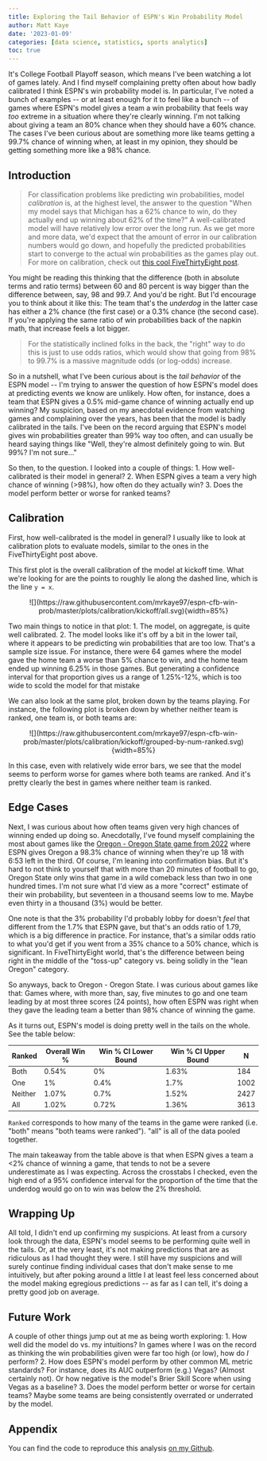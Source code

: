 ```yaml
---
title: Exploring the Tail Behavior of ESPN's Win Probability Model
author: Matt Kaye
date: '2023-01-09'
categories: [data science, statistics, sports analytics]
toc: true
---
```

It's College Football Playoff season, which means I've been watching a lot of games lately. And I find myself complaining pretty often about how badly calibrated I think ESPN's win probability model is. In particular, I've noted a bunch of examples -- or at least enough for it to feel like a bunch -- of games where ESPN's model gives a team a win probability that feels way *too* extreme in a situation where they're clearly winning. I'm not talking about giving a team an 80% chance when they should have a 60% chance. The cases I've been curious about are something more like teams getting a 99.7% chance of winning when, at least in my opinion, they should be getting something more like a 98% chance.

## Introduction

> For classification problems like predicting win probabilities, model *calibration* is, at the highest level, the answer to the question "When my model says that Michigan has a 62% chance to win, do they actually end up winning about 62% of the time?" A well-calibrated model will have relatively low error over the long run. As we get more and more data, we'd expect that the amount of error in our calibration numbers would go down, and hopefully the predicted probabilities start to converge to the actual win probabilities as the games play out. For more on calibration, check out [this cool FiveThirtyEight post](https://projects.fivethirtyeight.com/checking-our-work/).

You might be reading this thinking that the difference (both in absolute terms and ratio terms) between 60 and 80 percent is way bigger than the difference between, say, 98 and 99.7. And you'd be right. But I'd encourage you to think about it like this: The team that's the *underdog* in the latter case has either a 2% chance (the first case) or a 0.3% chance (the second case). If you're applying the same ratio of win probabilities back of the napkin math, that increase feels a lot bigger.

> For the statistically inclined folks in the back, the "right" way to do this is just to use odds ratios, which would show that going from 98% to 99.7% is a massive magnitude odds (or log-odds) increase.

So in a nutshell, what I've been curious about is the *tail behavior* of the ESPN model -- I'm trying to answer the question of how ESPN's model does at predicting events we know are unlikely. How often, for instance, does a team that ESPN gives a 0.5% mid-game chance of winning actually end up winning? My suspicion, based on my anecdotal evidence from watching games and complaining over the years, has been that the model is badly calibrated in the tails. I've been on the record arguing that ESPN's model gives win probabilities greater than 99% way too often, and can usually be heard saying things like "Well, they're almost definitely going to win. But 99%? I'm not sure..."

So then, to the question. I looked into a couple of things: 1. How well-calibrated is their model in general? 2. When ESPN gives a team a very high chance of winning (\>98%), how often do they actually win? 3. Does the model perform better or worse for ranked teams?

## **Calibration**

First, how well-calibrated is the model in general? I usually like to look at calibration plots to evaluate models, similar to the ones in the FiveThirtyEight post above.

This first plot is the overall calibration of the model at kickoff time. What we're looking for are the points to roughly lie along the dashed line, which is the line `y = x`.

<p align="center">
![](https://raw.githubusercontent.com/mrkaye97/espn-cfb-win-prob/master/plots/calibration/kickoff/all.svg){width=85%}
</p>

Two main things to notice in that plot: 1. The model, on aggregate, is quite well calibrated. 2. The model looks like it's off by a bit in the lower tail, where it appears to be predicting win probabilities that are too low. That's a sample size issue. For instance, there were 64 games where the model gave the home team a worse than 5% chance to win, and the home team ended up winning 6.25% in those games. But generating a confidence interval for that proportion gives us a range of 1.25%-12%, which is too wide to scold the model for that mistake

We can also look at the same plot, broken down by the teams playing. For instance, the following plot is broken down by whether neither team is ranked, one team is, or both teams are:

<p align="center">
![](https://raw.githubusercontent.com/mrkaye97/espn-cfb-win-prob/master/plots/calibration/kickoff/grouped-by-num-ranked.svg){width=85%}
</p>

In this case, even with relatively wide error bars, we see that the model seems to perform worse for games where both teams are ranked. And it's pretty clearly the best in games where neither team is ranked.

## Edge Cases

Next, I was curious about how often teams given very high chances of winning ended up doing so. Anecdotally, I've found myself complaining the most about games like the [Oregon - Oregon State game from 2022](https://www.espn.com/college-football/game/_/gameId/401404047) where ESPN gives Oregon a 98.3% chance of winning when they're up 18 with 6:53 left in the third. Of course, I'm leaning into confirmation bias. But it's hard to not think to yourself that with more than 20 minutes of football to go, Oregon State only wins that game in a wild comeback less than two in one hundred times. I'm not sure what I'd view as a more "correct" estimate of their win probability, but seventeen in a thousand seems low to me. Maybe even thirty in a thousand (3%) would be better.

One note is that the 3% probability I'd probably lobby for doesn't *feel* that different from the 1.7% that ESPN gave, but that's an odds ratio of 1.79, which is a big difference in practice. For instance, that's a similar odds ratio to what you'd get if you went from a 35% chance to a 50% chance, which is significant. In FiveThirtyEight world, that's the difference between being right in the middle of the "toss-up" category vs. being solidly in the "lean Oregon" category.

So anyways, back to Oregon - Oregon State. I was curious about games like that: Games where, with more than, say, five minutes to go and one team leading by at most three scores (24 points), how often ESPN was right when they gave the leading team a better than 98% chance of winning the game.

As it turns out, ESPN's model is doing pretty well in the tails on the whole. See the table below:

<center>

| Ranked  | Overall Win % | Win % CI Lower Bound | Win % CI Upper Bound | N    |
|---------|---------------|----------------------|----------------------|------|
| Both    | 0.54%         | 0%                   | 1.63%                | 184  |
| One     | 1%            | 0.4%                 | 1.7%                 | 1002 |
| Neither | 1.07%         | 0.7%                 | 1.52%                | 2427 |
| All     | 1.02%         | 0.72%                | 1.36%                | 3613 |

</center>

`Ranked` corresponds to how many of the teams in the game were ranked (i.e. "both" means "both teams were ranked"). "all" is all of the data pooled together.

The main takeaway from the table above is that when ESPN gives a team a \<2% chance of winning a game, that tends to not be a severe underestimate as I was expecting. Across the crosstabs I checked, even the high end of a 95% confidence interval for the proportion of the time that the underdog would go on to win was below the 2% threshold.

## Wrapping Up

All told, I didn't end up confirming my suspicions. At least from a cursory look through the data, ESPN's model seems to be performing quite well in the tails. Or, at the very least, it's not making predictions that are as ridiculous as I had thought they were. I still have my suspicions and will surely continue finding individual cases that don't make sense to me intuitively, but after poking around a little I at least feel less concerned about the model making egregious predictions -- as far as I can tell, it's doing a pretty good job on average.

## Future Work

A couple of other things jump out at me as being worth exploring: 1. How well did the model do vs. my intuitions? In games where I was on the record as thinking the win probabilities given were far too high (or low), how do *I* perform? 2. How does ESPN's model perform by other common ML metric standards? For instance, does its AUC outperform (e.g.) Vegas? (Almost certainly not). Or how negative is the model's Brier Skill Score when using Vegas as a baseline? 3. Does the model perform better or worse for certain teams? Maybe some teams are being consistently overrated or underrated by the model.

## Appendix

You can find the code to reproduce this analysis [on my Github](https://github.com/mrkaye97/espn-cfb-win-prob).